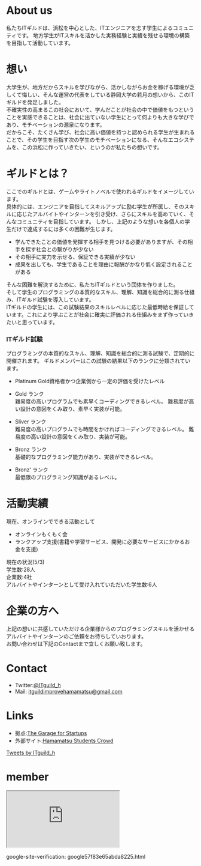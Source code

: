 # About us
私たちITギルドは、浜松を中心とした、ITエンジニアを志す学生によるコミュニティです。 地方学生がITスキルを活かした実務経験と実績を残せる環境の構築を目指して活動しています。<br>


# 想い
大学生が、地方だからスキルを学びながら、活かしながらお金を稼げる環境が乏しくて悔しい、そんな運営の代表をしている静岡大学の若月の想いから、このITギルドを発足しました。<br>
不確実性の高まるこの社会において、学んだことが社会の中で価値をもつということを実感できることは、社会に出ていない学生にとって何よりも大きな学びであり、モチベーションの源泉になります。<br>
だからこそ、たくさん学び、社会に高い価値を持つと認められる学生が生まれることで、その学生を目指す次の学生のモチベーションになる、そんなエコシステムを、この浜松に作っていきたい、というのが私たちの想いです。


# ギルドとは？
ここでのギルドとは、ゲームやライトノベルで使われるギルドをイメージしています。<br>
具体的には、エンジニアを目指してスキルアップに励む学生が所属し、そのスキルに応じたアルバイトやインターンを引き受け、さらにスキルを高めていく、そんなコミュニティを目指しています。
しかし、上記のような想いを各個人の学生だけで達成するには多くの困難が生じます。<br>
- 学んできたことの価値を発揮する相手を見つける必要がありますが、その相手を探す社会との繋がりが少ない<br>
- その相手に実力を示せる、保証できる実績が少ない<br>
- 成果を出しても、学生であることを理由に報酬がかなり低く設定されることがある<br>

そんな困難を解決するために、私たちITギルドという団体を作りました。<br>
そして学生のプログラミングの本質的なスキル、理解、知識を総合的に測る仕組み、ITギルド試験を導入しています。<br>
ITギルドの学生には、この試験結果のスキルレベルに応じた最低時給を保証しています。これにより学ぶことが社会に確実に評価される仕組みをまず作っていきたいと思っています。<br>

### ITギルド試験
プログラミングの本質的なスキル、理解、知識を総合的に測る試験で、定期的に開催されます。
ギルドメンバーはこの試験の結果以下のランクに分類されています。
- Platinum Gold資格者かつ企業側から一定の評価を受けたレベル
 
- Gold ランク<br>
難易度の高いプログラムでも素早くコーディングできるレベル。
難易度が高い設計の意図をくみ取り、素早く実装が可能。
 
- Sliver ランク<br>
難易度の高いプログラムでも時間をかければコーディングできるレベル。
難易度の高い設計の意図をくみ取り、実装が可能。
　
- Bronz ランク<br>
基礎的なプログラミング能力があり、実装ができるレベル。
 
- Bronz‘ ランク<br>
最低限のプログラミング知識があるレベル。

# 活動実績
現在、オンラインでできる活動として
- オンラインもくもく会
- ランクアップ支援(書籍や学習サービス、開発に必要なサービスにかかるお金を支援)

現在の状況(5/3)<br>
学生数:28人<br>
企業数:4社<br>
アルバイトやインターンとして受け入れていただいた学生数:6人<br>


# 企業の方へ
上記の想いに共感していただける企業様からのプログラミングスキルを活かせるアルバイトやインターンのご依頼をお待ちしていおります。<br>
お問い合わせは下記のContactまで宜しくお願い致します。

# Contact
- Twitter:[@ITguild_h](https://twitter.com/ITguild_h?lang=ja)
- Mail: itguildimprovehamamatsu@gmail.com

# Links
- 拠点:[The Garage for Startups](https://the-garage-for-startups.jp/)<br>
- 外部サイト:[Hamamatsu Students Crowd](https://hs-crowd.com/archives/118)

<a class="twitter-timeline" data-width="400" data-height="600" href="https://twitter.com/ITguild_h?ref_src=twsrc%5Etfw">Tweets by ITguild_h</a> <script async src="https://platform.twitter.com/widgets.js" charset="utf-8"></script>

# member
<iframe src="https://docs.google.com/spreadsheets/d/e/2PACX-1vRMauhuZiU_5pDcRA1AhT1oEd2msG8C1B9jy-ERM4HFuoHwec5fjEvtrvemWsY0Y0gf1M_0Djw5HAx8/pubhtml?widget=true&amp;headers=false" data-width="800" data-height="600"></iframe>



google-site-verification: google57f83e65abda8225.html
<!-- theme cayman slate merlot timemachine -->
